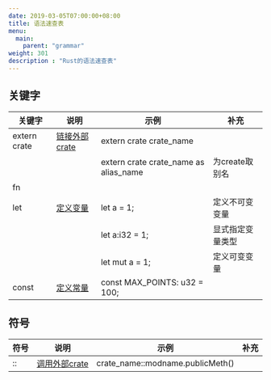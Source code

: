 ```yaml
---
date: 2019-03-05T07:00:00+08:00
title: 语法速查表
menu:
  main:
    parent: "grammar"
weight: 301
description : "Rust的语法速查表"
---
```



## 关键字

| 关键字 | 说明 | 示例 | 补充 |
|--------|--------|--------|--------|
|   extern crate    |    [链接外部crate](crate/link.md)    | extern crate crate_name | |
|      |     | extern crate crate_name as alias_name | 为create取别名 |
|   fn     |        |  |
|   let     |    [定义变量](basic/variable.html)    | let a = 1; | 定义不可变变量 |
|        |       | let a:i32 = 1; | 显式指定变量类型 |
|        |        | let mut a = 1; | 定义可变变量 |
|   const     |    [定义常量](basic/const.html)    | const MAX_POINTS: u32 = 100; |  |

## 符号

| 符号 | 说明 | 示例 | 补充 |
|--------|--------|--------|--------|
|   ::    |    [调用外部crate](crate/link.md)    | crate_name::modname.publicMeth() | |

